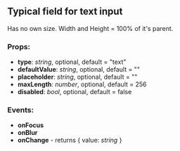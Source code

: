 ## **Typical field for text input**

Has no own size. Width and Height = 100% of it's parent.

### Props:
* **type**: _string_, optional, default = "text"
* **defaultValue**: _string_, optional, default = ""
* **placeholder**: _string_, optional, default = ""
* **maxLength**: _number_, optional, default = 256
* **disabled**: _bool_, optional, default = false

### Events:
* **onFocus**
* **onBlur**
* **onChange** - returns { value: _string_ }
